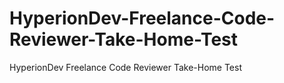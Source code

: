 # HyperionDev-Freelance-Code-Reviewer-Take-Home-Test
HyperionDev Freelance Code Reviewer Take-Home Test
